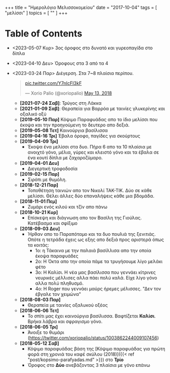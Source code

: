 +++
title = "Ημερολόγιο Μελισσοκομείου"
date = "2017-10-04"
tags = [ "μελίσσι" ]
topics = [ "" ]
+++


# Table of Contents



-   <span class="timestamp-wrapper"><span class="timestamp">&lt;2023-05-07 Κυρ&gt; </span></span> 3ος όροφος στο δυνατό και γυρεοπαγίδα στο δίπλα
-   <span class="timestamp-wrapper"><span class="timestamp">&lt;2023-04-10 Δευ&gt; </span></span> Όροφους στα 3 από τα 4
-   <span class="timestamp-wrapper"><span class="timestamp">&lt;2023-03-24 Παρ&gt; </span></span> Διέγερση. Στα 7~8 πλαίσια περίπου.

    <blockquote class="twitter-tweet" data-lang="en"><p lang="und" dir="ltr"><a href="https://t.co/Y7nIcFI3kF">pic.twitter.com/Y7nIcFI3kF</a></p>&mdash; Xorio Palio (@xoriopalio) <a href="https://twitter.com/xoriopalio/status/995602861089320961?ref_src=twsrc%5Etfw">May 13, 2018</a></blockquote>
    <script async src="https://platform.twitter.com/widgets.js" charset="utf-8"></script>

    -   **<span class="timestamp-wrapper"><span class="timestamp">[2021-07-24 Σαβ]</span></span>**: Τρύγος στη Λάκκα
    -   **<span class="timestamp-wrapper"><span class="timestamp">[2021-01-09 Σαβ]</span></span>**: Θεραπεία για Βαρρόα με ταινίες γλυκερίνης και οξαλικό οξύ
    -   **<span class="timestamp-wrapper"><span class="timestamp">[2019-05-10 Παρ]</span></span>** Κόψιμο Παραφυάδας απο το ίδιο μελίσσι που έκοψα και την προηγούμενη το δευτερο απο δεξιά.
    -   **<span class="timestamp-wrapper"><span class="timestamp">[2019-05-08 Τετ]</span></span>** Καινούργια βασίλισσα
    -   **<span class="timestamp-wrapper"><span class="timestamp">[2019-04-16 Τρι]</span></span>** Έβαλα όροφο, παγίδες για σκούρτους
    -   **<span class="timestamp-wrapper"><span class="timestamp">[2019-04-09 Τρι]</span></span>**
        -   Έκοψα ένα μελίσσι στα δυο. Πήρα 6 απο τα 10 πλαίσια με ανοιχτό γόνο, μέλια, γύρες και κλειστό γόνο και τα έβαλα σε ένα κουτί δίπλα με ζαχαροζύμαρο.
    -   **<span class="timestamp-wrapper"><span class="timestamp">[2019-04-01 Δευ]</span></span>**
        -   Διεγερτική τροφοδοσία
    -   **<span class="timestamp-wrapper"><span class="timestamp">[2019-02-15 Παρ]</span></span>**
        -   Σιρόπι με θυμόλη.
    -   **<span class="timestamp-wrapper"><span class="timestamp">[2018-12-21 Παρ]</span></span>**
        -   Τοποθέτηση ταινιών απο τον Νικολί ΤΑΚ-ΤΙΚ. Δύο σε κάθε μελίσσι. Θέλει άλλες δύο επαναλήψεις κάθε μια βδομάδα.
    -   **<span class="timestamp-wrapper"><span class="timestamp">[2018-11-01 Πεμ]</span></span>**
        -   Ζυμάρι ενός κιλού και τζίν απο πάνω
    -   **<span class="timestamp-wrapper"><span class="timestamp">[2018-10-21 Κυρ]</span></span>**
        -   Επίσκεψη και διάγνωση απο τον Βασίλη της Γιούλας. Κατέβασμα και σφίξιμο
    -   **<span class="timestamp-wrapper"><span class="timestamp">[2018-09-03 Δευ]</span></span>**
        -   Ήρθαν απο το Παραπόταμο και τα δυο πουλιά της ξενιτιάς. Οπότε η τετράδα έχεις ως εξης απο δεξιά προς αριστερά όπως τα κοιτάς:
            -   1ο: η Τάκαινα με την παλαιά βασίλλισα απο την οποία έκοψα παραφυάδες
            -   2ο: Η Όκτα απο την οποία πάμε τα τρυγήσουμε λίγο μελάκι φέτο
            -   3ο: Η Καλίσι. Η νέα μας βασίλισσα που γεννάει κίτρινες νευρικές μέλλισες αλλα πάει πολύ καλά. Είχε λίγο γόνο αλλα πολύ πληθυσμό.
            -   4ο: Η Roger που γεννάει μαύρς ήρεμες μέλισσες. "Δεν τον έβγαλε τον χειμώνα"
    -   **<span class="timestamp-wrapper"><span class="timestamp">[2018-08-03 Παρ]</span></span>**
        -   Θεραπεία με ταινίες οξαλυκού οξέος
    -   **<span class="timestamp-wrapper"><span class="timestamp">[2018-06-06 Τετ]</span></span>**
        -   Το σπίτι μας έχει καινούργια βασίλισσα. Βαφτίζεται **Καλίσι**. Βρήκα λάβρα και σφραγισμο γόνο.
    -   **<span class="timestamp-wrapper"><span class="timestamp">[2018-06-05 Τρι]</span></span>**
        -   Άνοιξε το θυμάρι (<https://twitter.com/xoriopalio/status/1003862244009107456>)
    -   **<span class="timestamp-wrapper"><span class="timestamp">[2018-05-12 Σαβ]</span></span>**
        -   Κόψιμο παραφυάδας βάση της [Κόψιμο παραφυάδας για πρώτη φορά στη χρονιά του καφέ σκύλου (2018)]({{< ref "post/kopsimo-parafyadas.md" >}}) στο **Τρίο**
        -   Όροφος στο **Δύο** ανεβάζοντας 3 πλαίσια με γόνο επάνω
